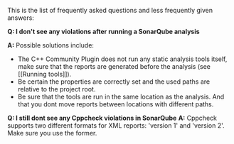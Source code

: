 This is the list of frequently asked questions and less frequently given answers:

**Q: I don't see any violations after running a SonarQube analysis**

**A:** Possible solutions include: 
* The C++ Community Plugin does not run any static analysis tools itself, make sure that the reports are generated before the analysis (see [[Running tools]]). 
* Be certain the properties are correctly set and the used paths are relative to the project root.
* Be sure that the tools are run in the same location as the analysis. And that you dont move reports between locations with different paths.

**Q: I still dont see any Cppcheck violations in SonarQube**
**A:** Cppcheck supports two different formats for XML reports: 'version 1' and 'version 2'. Make sure you use the former.

